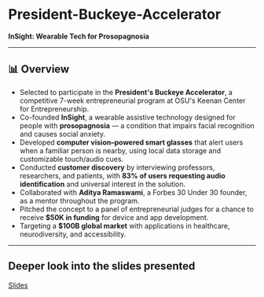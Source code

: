 # President-Buckeye-Accelerator  
**InSight: Wearable Tech for Prosopagnosia**

---

## 📊 Overview

- Selected to participate in the **President's Buckeye Accelerator**, a competitive 7-week entrepreneurial program at OSU's Keenan Center for Entrepreneurship.
- Co-founded **InSight**, a wearable assistive technology designed for people with **prosopagnosia** — a condition that impairs facial recognition and causes social anxiety.
- Developed **computer vision–powered smart glasses** that alert users when a familiar person is nearby, using local data storage and customizable touch/audio cues.
- Conducted **customer discovery** by interviewing professors, researchers, and patients, with **83% of users requesting audio identification** and universal interest in the solution.
- Collaborated with **Aditya Ramaswami**, a Forbes 30 Under 30 founder, as a mentor throughout the program.
- Pitched the concept to a panel of entrepreneurial judges for a chance to receive **$50K in funding** for device and app development.
- Targeting a **$100B global market** with applications in healthcare, neurodiversity, and accessibility.

---
## Deeper look into the slides presented
[Slides](PBA-InSight.pdf)
